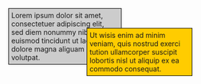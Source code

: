 <!DOCTYPE HTML>
<html>
 <head>
  <meta charset="utf-8">
  <title>Тег DIV</title>
  <style type="text/css">
   .block1 { 
    width: 200px; 
    background: #ccc;
    padding: 5px;
    padding-right: 20px; 
    border: solid 1px black; 
    float: left;
   }
   .block2 { 
    width: 200px; 
    background: #fc0; 
    padding: 5px; 
    border: solid 1px black; 
    float: left; 
    position: relative; 
    top: 40px; 
    left: -70px; 
   }
  </style> 
 </head>
 <body>

  <div class="block1">Lorem ipsum dolor sit amet, consectetuer 
   adipiscing elit, sed diem nonummy nibh euismod tincidunt ut lacreet 
   dolore magna aliguam erat volutpat.</div>
  <div class="block2">Ut wisis enim ad minim veniam, quis nostrud 
   exerci tution ullamcorper suscipit lobortis nisl ut aliquip ex 
   ea commodo consequat.</div> 
 </body>
</html>
